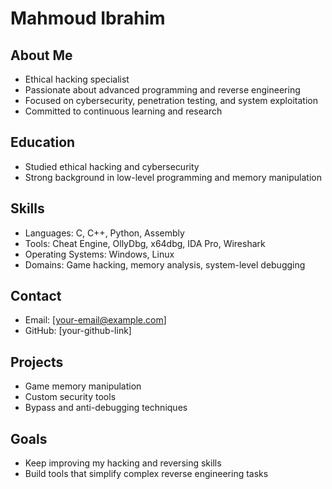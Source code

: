 # Mahmoud Ibrahim

## About Me

- Ethical hacking specialist
- Passionate about advanced programming and reverse engineering
- Focused on cybersecurity, penetration testing, and system exploitation
- Committed to continuous learning and research

## Education

- Studied ethical hacking and cybersecurity
- Strong background in low-level programming and memory manipulation

## Skills

- Languages: C, C++, Python, Assembly
- Tools: Cheat Engine, OllyDbg, x64dbg, IDA Pro, Wireshark
- Operating Systems: Windows, Linux
- Domains: Game hacking, memory analysis, system-level debugging

## Contact

- Email: [your-email@example.com]
- GitHub: [your-github-link]

## Projects

- Game memory manipulation
- Custom security tools
- Bypass and anti-debugging techniques

## Goals

- Keep improving my hacking and reversing skills
- Build tools that simplify complex reverse engineering tasks

